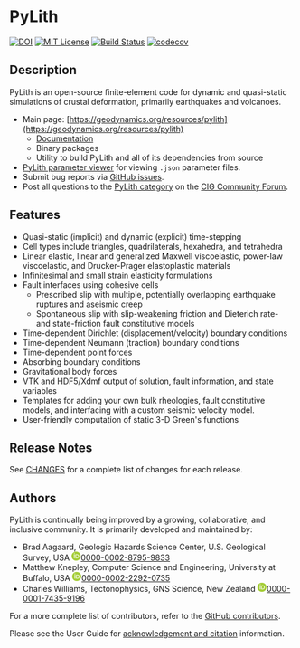 # PyLith

[![DOI](https://www.zenodo.org/badge/DOI/10.5281/zenodo.11534872.svg)](https://doi.org/10.5281/zenodo.11534872)
[![MIT License](https://img.shields.io/badge/license-MIT-blue.svg)](https://github.com/geodynamics/pylith/blob/main/LICENSE.md)
[![Build Status](https://dev.azure.com/baagaard-usgs/pylith/_apis/build/status/geodynamics.pylith?branchName=main)](https://dev.azure.com/baagaard-usgs/pylith/_build/latest?definitionId=2&branchName=main)
[![codecov](https://codecov.io/gh/geodynamics/pylith/branch/master/graph/badge.svg?token=JiwLVB64EF)](https://codecov.io/gh/geodynamics/pylith)

## Description

PyLith is an open-source finite-element code for dynamic and
quasi-static simulations of crustal deformation, primarily earthquakes
and volcanoes.

* Main page: [https://geodynamics.org/resources/pylith](https://geodynamics.org/resources/pylith)
  * [Documentation](https://pylith.readthedocs.io/en/latest/)
  * Binary packages
  * Utility to build PyLith and all of its dependencies from source
*
  [PyLith parameter viewer](https://geodynamics.github.io/pylith_parameters/) for viewing `.json` parameter files.
* Submit bug reports via [GitHub issues](https://github.com/geodynamics/pylith/issues).
* Post all questions to the [PyLith category](https://community.geodynamics.org/c/pylith/) on the [CIG Community Forum](https://community.geodynamics.org).

## Features

* Quasi-static (implicit) and dynamic (explicit) time-stepping
* Cell types include triangles, quadrilaterals, hexahedra, and tetrahedra
* Linear elastic, linear and generalized Maxwell viscoelastic, power-law viscoelastic, and Drucker-Prager elastoplastic materials
* Infinitesimal and small strain elasticity formulations
* Fault interfaces using cohesive cells
  * Prescribed slip with multiple, potentially overlapping earthquake ruptures and aseismic creep
  * Spontaneous slip with slip-weakening friction and Dieterich rate- and state-friction fault constitutive models
* Time-dependent Dirichlet (displacement/velocity) boundary conditions
* Time-dependent Neumann (traction) boundary conditions
* Time-dependent point forces
* Absorbing boundary conditions
* Gravitational body forces
* VTK and HDF5/Xdmf output of solution, fault information, and state variables
* Templates for adding your own bulk rheologies, fault constitutive models, and interfacing with a custom seismic velocity model.
* User-friendly computation of static 3-D Green's functions

## Release Notes

See [CHANGES](CHANGES.md) for a complete list of changes for each release.

## Authors

PyLith is continually being improved by a growing, collaborative, and inclusive community. It is primarily developed and maintained by:

* Brad Aagaard, Geologic Hazards Science Center, U.S. Geological Survey, USA <img alt="ORCID iD" src="docs/_static/images/ORCIDiD_icon32x32.png" width="16px"/>[0000-0002-8795-9833](https://orcid.org/0000-0002-8795-9833)
* Matthew Knepley, Computer Science and Engineering, University at Buffalo, USA <img alt="ORCID iD" src="docs/_static/images/ORCIDiD_icon32x32.png" width="16px"/>[0000-0002-2292-0735](https://orcid.org/0000-0002-2292-0735)
* Charles Williams, Tectonophysics, GNS Science, New Zealand <img alt="ORCID iD" src="docs/_static/images/ORCIDiD_icon32x32.png" width="16px"/>[0000-0001-7435-9196](https://orcid.org/0000-0001-7435-9196)

For a more complete list of contributors, refer to the [GitHub contributors](https://github.com/geodynamics/pylith/graphs/contributors).

Please see the User Guide for [acknowledgement and citation](https://pylith.readthedocs.io/en/latest/intro/preface.html#citation) information.


